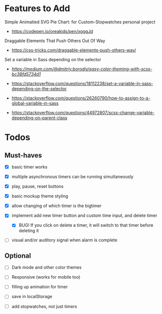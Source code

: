 

# Features to Add

Simple Animatied SVG Pie Chart: for Custom-Stopwatches personal project
- https://codepen.io/oreakids/pen/xgggJd

Draggable Elements That Push Others Out Of Way
- https://css-tricks.com/draggable-elements-push-others-way/

Set a variable in Sass depending on the selector
- *https://medium.com/@dmitriy.borodiy/easy-color-theming-with-scss-bc38fd5734d1*

- https://stackoverflow.com/questions/18112238/set-a-variable-in-sass-depending-on-the-selector
- https://stackoverflow.com/questions/26260790/how-to-assign-to-a-global-variable-in-sass
- https://stackoverflow.com/questions/44972807/scss-change-variable-depending-on-parent-class


# Todos

## Must-haves
- [x] basic timer works
- [x] multiple asynchronous timers can be running simultaneously
- [x] play, pause, reset buttons
- [x] basic mockup theme styling
- [x] allow changing of which timer is the bigtimer 
- [x] implement add new timer button and custom time input, and delete timer
    - [x] BUG! If you click on delete a timer, it will switch to that timer before deleting it
- [ ] visual and/or auditory signal when alarm is complete


## Optional
- [ ] Dark mode and other color themes
- [ ] Responsive (works for mobile too)

- [ ] filling up animation for timer
- [ ] save in localStorage
- [ ] add stopwatches, not just timers
